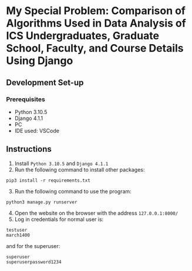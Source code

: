 # My Special Problem: Comparison of Algorithms Used in Data Analysis of ICS Undergraduates, Graduate School, Faculty, and Course Details Using Django

## Development Set-up
### Prerequisites
* Python 3.10.5
* Django 4.1.1
* PC
* IDE used: VSCode 

## Instructions
1. Install `Python 3.10.5` and `Django 4.1.1`
2. Run the following command to install other packages:
```
pip3 install -r requirements.txt
```
3. Run the following command to use the program:
```
python3 manage.py runserver
```
4. Open the website on the browser with the address `127.0.0.1:8000/`
5. Log in credentials for normal user is:
```
testuser
march1400
```

and for the superuser:
```
superuser
superuserpassword1234
```